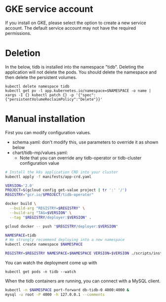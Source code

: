 # GKE service account

If you install on GKE, please select the option to create a new service account.
The default service account may not have the required permissions.

# Deletion

In the below, tidb is installed into the namespace "tidb".
Deleting the application will not delete the pods. You should delete the namespace and then delete the persistent volumes.

```
kubectl delete namespace tidb
kubectl get pv -l app.kubernetes.io/namespace=$NAMESPACE -o name | xargs -I {} kubectl patch {} -p '{"spec":{"persistentVolumeReclaimPolicy":"Delete"}}'
```


# Manual installation

First you can modify configuration values.

* schema.yaml: don't modify this, use parameters to override it as shown below
* chart/tidb-mp/values.yaml:
  * Note that you can override any tidb-operator or tidb-cluster configuration value


``` bash
# Install the k8s application CRD into your cluster
kubectl apply -f manifests/app-crd.yaml

VERSION='2.0'
PROJECT=$(gcloud config get-value project | tr ':' '/')
REGISTRY="gcr.io/$PROJECT/tidb-operator"

docker build \
  --build-arg "REGISTRY=$REGISTRY" \
  --build-arg "TAG=$VERSION" \
  --tag "$REGISTRY/deployer:$VERSION" .

gcloud docker -- push "$REGISTRY/deployer:$VERSION"

NAMESPACE=tidb
# We strongly recommend deploying into a new namespace
kubectl create namespace $NAMESPACE

REGISTRY=$REGISTRY NAMESPACE=$NAMESPACE VERSION=$VERSION ./scripts/install
```

You can watch the deployment come up with

```
kubectl get pods -n tidb --watch
```

When the tidb containers are running, you can connect with a MySQL client.

``` bash
kubectl -n $NAMESPACE port-forward db-tidb-0 4000:4000 &
mysql -u root -P 4000 -h 127.0.0.1 --comments
```
